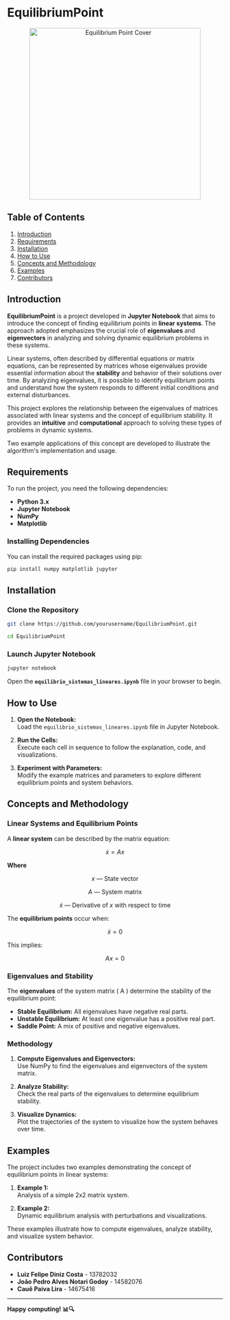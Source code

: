 # EquilibriumPoint 
<p align="center"> <img src="https://pimentanerd.com.br/wp-content/uploads/2024/10/Zootopia-2-previsao-de-data-de-lancamento-confirmacao-e-tudo.webp" alt="Equilibrium Point Cover" width="400"> </p>


## Table of Contents

1. [Introduction](#introduction)  
2. [Requirements](#requirements)  
3. [Installation](#installation)  
4. [How to Use](#how-to-use)  
5. [Concepts and Methodology](#concepts-and-methodology)  
6. [Examples](#examples)  
7. [Contributors](#contributors)  

## Introduction

**EquilibriumPoint** is a project developed in **Jupyter Notebook** that aims to introduce the concept of finding equilibrium points in **linear systems**. The approach adopted emphasizes the crucial role of **eigenvalues** and **eigenvectors** in analyzing and solving dynamic equilibrium problems in these systems.

Linear systems, often described by differential equations or matrix equations, can be represented by matrices whose eigenvalues provide essential information about the **stability** and behavior of their solutions over time. By analyzing eigenvalues, it is possible to identify equilibrium points and understand how the system responds to different initial conditions and external disturbances.

This project explores the relationship between the eigenvalues of matrices associated with linear systems and the concept of equilibrium stability. It provides an **intuitive** and **computational** approach to solving these types of problems in dynamic systems.

Two example applications of this concept are developed to illustrate the algorithm's implementation and usage.

## Requirements

To run the project, you need the following dependencies:

- **Python 3.x**  
- **Jupyter Notebook**  
- **NumPy**  
- **Matplotlib**  

### Installing Dependencies

You can install the required packages using pip:

```bash
pip install numpy matplotlib jupyter
```

## Installation

### Clone the Repository

```bash
git clone https://github.com/yourusername/EquilibriumPoint.git
```

```bash
cd EquilibriumPoint
```

### Launch Jupyter Notebook

```bash
jupyter notebook
```

Open the **`equilibrio_sistemas_lineares.ipynb`** file in your browser to begin.

## How to Use

1. **Open the Notebook:**  
   Load the `equilibrio_sistemas_lineares.ipynb` file in Jupyter Notebook.

2. **Run the Cells:**  
   Execute each cell in sequence to follow the explanation, code, and visualizations.

3. **Experiment with Parameters:**  
   Modify the example matrices and parameters to explore different equilibrium points and system behaviors.

## Concepts and Methodology




### Linear Systems and Equilibrium Points

A **linear system** can be described by the matrix equation:

$$
\dot{x} = Ax
$$

**Where**

$$
x \text{ — State vector}
$$

$$
A \text{ — System matrix}
$$

$$
\dot{x} \text{ — Derivative of } x \text{ with respect to time}
$$


The **equilibrium points** occur when:

$$
\dot{x} = 0
$$

This implies:

$$
Ax = 0
$$

### Eigenvalues and Stability

The **eigenvalues** of the system matrix \( A \) determine the stability of the equilibrium point:

- **Stable Equilibrium:** All eigenvalues have negative real parts.  
- **Unstable Equilibrium:** At least one eigenvalue has a positive real part.  
- **Saddle Point:** A mix of positive and negative eigenvalues.

### Methodology

1. **Compute Eigenvalues and Eigenvectors:**  
   Use NumPy to find the eigenvalues and eigenvectors of the system matrix.

2. **Analyze Stability:**  
   Check the real parts of the eigenvalues to determine equilibrium stability.

3. **Visualize Dynamics:**  
   Plot the trajectories of the system to visualize how the system behaves over time.

## Examples

The project includes two examples demonstrating the concept of equilibrium points in linear systems:

1. **Example 1:**  
   Analysis of a simple 2x2 matrix system.

2. **Example 2:**  
   Dynamic equilibrium analysis with perturbations and visualizations.

These examples illustrate how to compute eigenvalues, analyze stability, and visualize system behavior.

## Contributors

- **Luiz Felipe Diniz Costa** - 13782032  
- **João Pedro Alves Notari Godoy** - 14582076  
- **Cauê Paiva Lira** - 14675416  

---

**Happy computing! 📊🔍**
